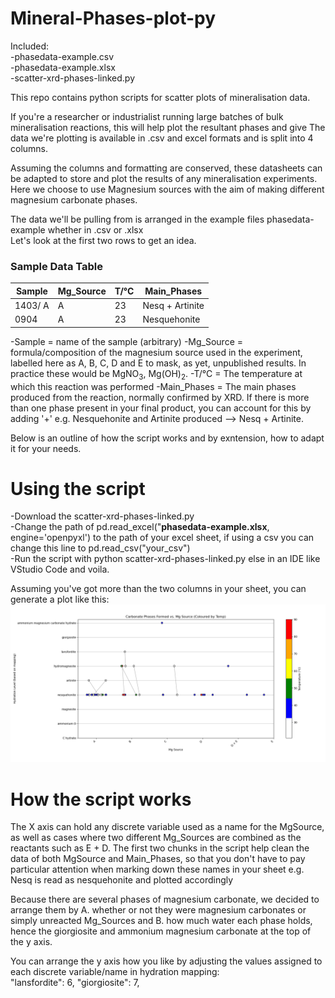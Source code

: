 # Mineral-Phases-plot-py 
Included:   
-phasedata-example.csv   
-phasedata-example.xlsx  
-scatter-xrd-phases-linked.py  

This repo contains python scripts for scatter plots of mineralisation data.

If you're a researcher or industrialist running large batches of bulk mineralisation reactions, this will help plot the resultant phases and give 
The data we're plotting is available in .csv and excel formats and is split into 4 columns.  

Assuming the columns and formatting are conserved, these datasheets can be adapted to store and plot the results of any mineralisation experiments.   
Here we choose to use Magnesium sources with the aim of making different magnesium carbonate phases.   

The data we'll be pulling from is arranged in the example files phasedata-example whether in .csv or .xlsx  
Let's look at the first two rows to get an idea. 

### Sample Data Table

| Sample      | Mg_Source | T/°C | Main_Phases           |
|-------------|-----------|------|------------------------|
| 1403/ A     | A         | 23   | Nesq + Artinite        |
| 0904        | A         | 23   | Nesquehonite           |
  
-Sample = name of the sample (arbitrary) 
-Mg_Source = formula/composition of the magnesium source used in the experiment, labelled here as A, B, C, D and E to mask, as yet, unpublished results. In practice these would be MgNO<sub>3</sub>, Mg(OH)<sub>2</sub>. 
-T/°C = The temperature at which this reaction was performed 
-Main_Phases = The main phases produced from the reaction, normally confirmed by XRD. If there is more than one phase present in your final product, you can account for this by adding '+'  e.g. Nesquehonite and Artinite produced --> Nesq + Artinite. 

Below is an outline of how the script works and by exntension, how to adapt it for your needs. 

# Using the script 
-Download the scatter-xrd-phases-linked.py   
-Change the path of pd.read_excel("**phasedata-example.xlsx**, engine='openpyxl') to the path of your excel sheet, if using a csv you can change this line to pd.read_csv("your_csv")   
-Run the script with python scatter-xrd-phases-linked.py  else in an IDE like VStudio Code and voila.     

Assuming you've got more than the two columns in your sheet, you can generate a plot like this: ![Alt text](phase-plot.png)   

# How the script works   
The X axis can hold any discrete variable used as a name for the MgSource, as well as cases where two different Mg_Sources are combined as the reactants such as E + D. 
The first two chunks in the script help clean the data of both MgSource and Main_Phases, so that you don't have to pay particular attention when marking down these names in your sheet e.g. Nesq is read as nesquehonite and plotted accordingly   

Because there are several phases of magnesium carbonate, we decided to arrange them by A. whether or not they were magnesium carbonates or simply unreacted Mg_Sources and B. how much water each phase holds, hence the giorgiosite and ammonium magnesium carbonate at the top of the y axis.   

You can arrange the y axis how you like by adjusting the values assigned to each discrete variable/name in hydration mapping:  
    "lansfordite": 6,
    "giorgiosite": 7,  



